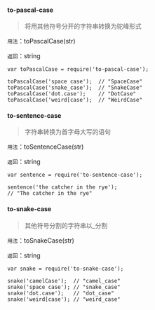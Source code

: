 #### to-pascal-case

> 将用其他符号分开的字符串转换为驼峰形式

```用法```：toPascalCase(str)

```返回```：string

```
var toPascalCase = require('to-pascal-case');

toPascalCase('space case');  // "SpaceCase"
toPascalCase('snake_case');  // "SnakeCase"
toPascalCase('dot.case');    // "DotCase"
toPascalCase('weird[case');  // "WeirdCase"
```

#### to-sentence-case

> 字符串转换为首字母大写的语句

```用法```：toSentenceCase(str)

```返回```：string

```
var sentence = require('to-sentence-case'); 

sentence('the catcher in the rye'); 
// "The catcher in the rye"

```

#### to-snake-case

> 其他符号分割的字符串以_分割

```用法```：toSnakeCase(str)

```返回```：string

```
var snake = require('to-snake-case');

snake('camelCase');  // "camel_case"
snake('space case'); // "snake_case"
snake('dot.case');   // "dot_case"
snake('weird[case'); // "weird_case"
```